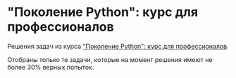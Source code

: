 # "Поколение Python": курс для профессионалов
Решения задач из курса ["Поколение Python": курс для профессионалов](https://stepik.org/course/82541/syllabus).

Отобраны только те задачи, которые на момент решения имеют не более 30% верных попыток.
